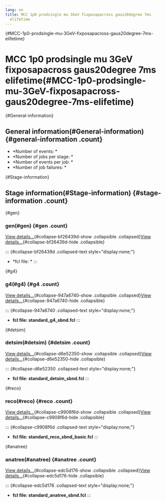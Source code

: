 ```yaml
---
lang: en
title: MCC 1p0 prodsingle mu 3GeV fixposapacross gaus20degree 7ms
  elifetime
---
```


{#MCC-1p0-prodsingle-mu-3GeV-fixposapacross-gaus20degree-7ms-elifetime}

MCC 1p0 prodsingle mu 3GeV fixposapacross gaus20degree 7ms elifetime(#MCC-1p0-prodsingle-mu-3GeV-fixposapacross-gaus20degree-7ms-elifetime)
============================================================================================================================================================

{#General-information}

General information(#General-information) {#general-information .count}
----------------------------------------------------------

-   \*Number of events: \*
-   \*Number of jobs per stage: \*
-   \*Number of events per job: \*
-   \*Number of job failures: \*

{#Stage-information}

Stage information(#Stage-information) {#stage-information .count}
------------------------------------------------------

{#gen}

### gen(#gen) {#gen .count}

[View details\...](#){#collapse-bf26439d-show .collapsible
.collapsed}[View details\...](#){#collapse-bf26439d-hide .collapsible}

::: {#collapse-bf26439d .collapsed-text style="display:none;"}
-   \*fcl file: \*
:::

{#g4}

### g4(#g4) {#g4 .count}

[View details\...](#){#collapse-947a6740-show .collapsible
.collapsed}[View details\...](#){#collapse-947a6740-hide .collapsible}

::: {#collapse-947a6740 .collapsed-text style="display:none;"}
-   **fcl file: standard\_g4\_sbnd.fcl**
:::

{#detsim}

### detsim(#detsim) {#detsim .count}

[View details\...](#){#collapse-d6e52350-show .collapsible
.collapsed}[View details\...](#){#collapse-d6e52350-hide .collapsible}

::: {#collapse-d6e52350 .collapsed-text style="display:none;"}
-   **fcl file: standard\_detsim\_sbnd.fcl**
:::

{#reco}

### reco(#reco) {#reco .count}

[View details\...](#){#collapse-c9908f6d-show .collapsible
.collapsed}[View details\...](#){#collapse-c9908f6d-hide .collapsible}

::: {#collapse-c9908f6d .collapsed-text style="display:none;"}
-   **fcl file: standard\_reco\_sbnd\_basic.fcl**
:::

{#anatree}

### anatree(#anatree) {#anatree .count}

[View details\...](#){#collapse-edc5d176-show .collapsible
.collapsed}[View details\...](#){#collapse-edc5d176-hide .collapsible}

::: {#collapse-edc5d176 .collapsed-text style="display:none;"}
-   **fcl file: standard\_anatree\_sbnd.fcl**
:::
